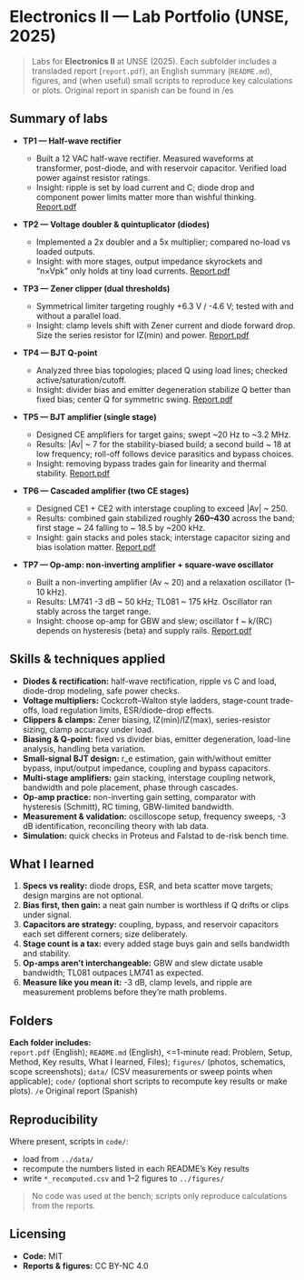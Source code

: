 # Electronics II — Lab Portfolio (UNSE, 2025)

> Labs for **Electronics II** at UNSE (2025). Each subfolder includes a transladed report (`report.pdf`), an English summary (`README.md`), figures, and (when useful) small scripts to reproduce key calculations or plots.
> Original report in spanish can be found in /es

## Summary of labs

- **TP1 — Half-wave rectifier**
  - Built a 12 VAC half-wave rectifier. Measured waveforms at transformer, post-diode, and with reservoir capacitor. Verified load power against resistor ratings.
  - Insight: ripple is set by load current and C; diode drop and component power limits matter more than wishful thinking.
[Report.pdf](./half-wave-rectifier/report.pdf)

- **TP2 — Voltage doubler & quintuplicator (diodes)**
  - Implemented a 2x doubler and a 5x multiplier; compared no-load vs loaded outputs.
  - Insight: with more stages, output impedance skyrockets and “n×Vpk” only holds at tiny load currents.
[Report.pdf](./diode-voltage-doubler-and-quintuplicator/report.pdf)

- **TP3 — Zener clipper (dual thresholds)**
  - Symmetrical limiter targeting roughly +6.3 V / -4.6 V; tested with and without a parallel load.
  - Insight: clamp levels shift with Zener current and diode forward drop. Size the series resistor for IZ(min) and power.
[Report.pdf](./zener-diode-clipper/report.pdf)

- **TP4 — BJT Q-point**
  - Analyzed three bias topologies; placed Q using load lines; checked active/saturation/cutoff.
  - Insight: divider bias and emitter degeneration stabilize Q better than fixed bias; center Q for symmetric swing.
[Report.pdf](./transistor-q-point-quiescent-test/report.pdf)

- **TP5 — BJT amplifier (single stage)**
  - Designed CE amplifiers for target gains; swept ~20 Hz to ~3.2 MHz.
  - Results: |Av| ~ 7 for the stability-biased build; a second build ~ 18 at low frequency; roll-off follows device parasitics and bypass choices.
  - Insight: removing bypass trades gain for linearity and thermal stability.
[Report.pdf](./bjt-amplifier/report.pdf)

- **TP6 — Cascaded amplifier (two CE stages)**
  - Designed CE1 + CE2 with interstage coupling to exceed |Av| ~ 250.
  - Results: combined gain stabilized roughly **260–430** across the band; first stage ~ 24 falling to ~ 18.5 by ~200 kHz.
  - Insight: gain stacks and poles stack; interstage capacitor sizing and bias isolation matter.
[Report.pdf](./cascaded-amplifier/report.pdf)

- **TP7 — Op-amp: non-inverting amplifier + square-wave oscillator**
  - Built a non-inverting amplifier (Av ~ 20) and a relaxation oscillator (1–10 kHz).
  - Results: LM741 -3 dB ~ 50 kHz; TL081 ~ 175 kHz. Oscillator ran stably across the target range.
  - Insight: choose op-amp for GBW and slew; oscillator f ~ k/(RC) depends on hysteresis (beta) and supply rails.
[Report.pdf](./operational-amplifier/report.pdf)

## Skills & techniques applied

- **Diodes & rectification:** half-wave rectification, ripple vs C and load, diode-drop modeling, safe power checks.  
- **Voltage multipliers:** Cockcroft–Walton style ladders, stage-count trade-offs, load regulation limits, ESR/diode-drop effects.  
- **Clippers & clamps:** Zener biasing, IZ(min)/IZ(max), series-resistor sizing, clamp accuracy under load.  
- **Biasing & Q-point:** fixed vs divider bias, emitter degeneration, load-line analysis, handling beta variation.  
- **Small-signal BJT design:** r_e estimation, gain with/without emitter bypass, input/output impedance, coupling and bypass capacitors.  
- **Multi-stage amplifiers:** gain stacking, interstage coupling network, bandwidth and pole placement, phase through cascades.  
- **Op-amp practice:** non-inverting gain setting, comparator with hysteresis (Schmitt), RC timing, GBW-limited bandwidth.  
- **Measurement & validation:** oscilloscope setup, frequency sweeps, -3 dB identification, reconciling theory with lab data.  
- **Simulation:** quick checks in Proteus and Falstad to de-risk bench time.

## What I learned

1. **Specs vs reality:** diode drops, ESR, and beta scatter move targets; design margins are not optional.  
2. **Bias first, then gain:** a neat gain number is worthless if Q drifts or clips under signal.  
3. **Capacitors are strategy:** coupling, bypass, and reservoir capacitors each set different corners; size deliberately.  
4. **Stage count is a tax:** every added stage buys gain and sells bandwidth and stability.  
5. **Op-amps aren’t interchangeable:** GBW and slew dictate usable bandwidth; TL081 outpaces LM741 as expected.  
6. **Measure like you mean it:** -3 dB, clamp levels, and ripple are measurement problems before they’re math problems.

## Folders

**Each folder includes:**  
`report.pdf` (English); 
`README.md` (English), <=1-minute read: Problem, Setup, Method, Key results, What I learned, Files); `figures/` (photos, schematics, scope screenshots); `data/` (CSV measurements or sweep points when applicable); `code/` (optional short scripts to recompute key results or make plots).
`/e` Original report (Spanish)

## Reproducibility

Where present, scripts in `code/`:
- load from `../data/`
- recompute the numbers listed in each README’s Key results
- write `*_recomputed.csv` and 1–2 figures to `../figures/`

> No code was used at the bench; scripts only reproduce calculations from the reports.

## Licensing

- **Code:** MIT  
- **Reports & figures:** CC BY-NC 4.0
